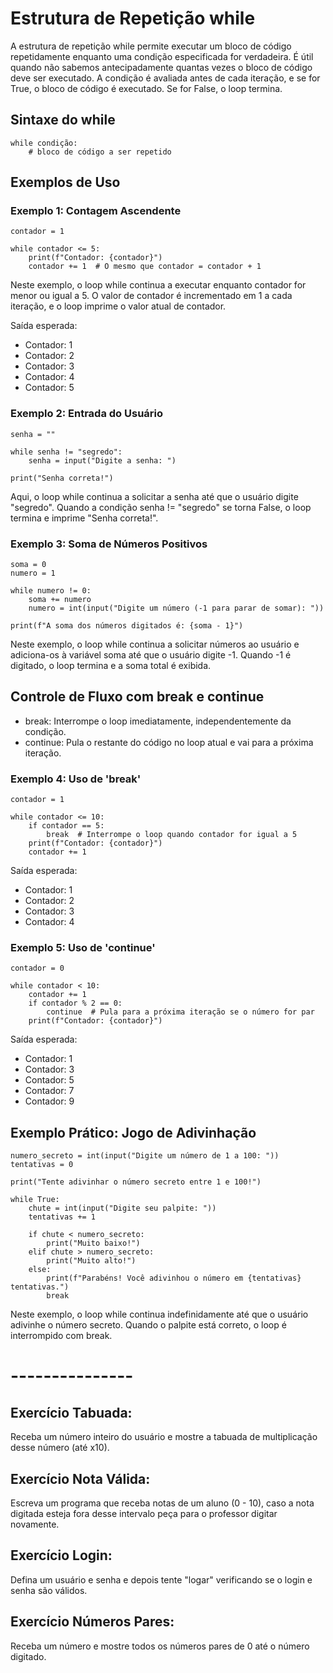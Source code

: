 # Estrutura de Repetição while
A estrutura de repetição while permite executar um bloco de código repetidamente enquanto uma condição especificada for verdadeira. É útil quando não sabemos antecipadamente quantas vezes o bloco de código deve ser executado. A condição é avaliada antes de cada iteração, e se for True, o bloco de código é executado. Se for False, o loop termina.

## Sintaxe do while
```
while condição:
    # bloco de código a ser repetido
```

## Exemplos de Uso
### Exemplo 1: Contagem Ascendente
```
contador = 1

while contador <= 5:
    print(f"Contador: {contador}")
    contador += 1  # O mesmo que contador = contador + 1
```
Neste exemplo, o loop while continua a executar enquanto contador for menor ou igual a 5. O valor de contador é incrementado em 1 a cada iteração, e o loop imprime o valor atual de contador.

Saída esperada:
- Contador: 1
- Contador: 2
- Contador: 3
- Contador: 4
- Contador: 5

### Exemplo 2: Entrada do Usuário
```
senha = ""

while senha != "segredo":
    senha = input("Digite a senha: ")

print("Senha correta!")
```
Aqui, o loop while continua a solicitar a senha até que o usuário digite "segredo". Quando a condição senha != "segredo" se torna False, o loop termina e imprime "Senha correta!".

### Exemplo 3: Soma de Números Positivos
```
soma = 0
numero = 1

while numero != 0:
    soma += numero
    numero = int(input("Digite um número (-1 para parar de somar): "))

print(f"A soma dos números digitados é: {soma - 1}")
```
Neste exemplo, o loop while continua a solicitar números ao usuário e adiciona-os à variável soma até que o usuário digite -1. Quando -1 é digitado, o loop termina e a soma total é exibida.

## Controle de Fluxo com break e continue
- break: Interrompe o loop imediatamente, independentemente da condição.
- continue: Pula o restante do código no loop atual e vai para a próxima iteração.
### Exemplo 4: Uso de 'break'
```
contador = 1

while contador <= 10:
    if contador == 5:
        break  # Interrompe o loop quando contador for igual a 5
    print(f"Contador: {contador}")
    contador += 1
```
Saída esperada:
- Contador: 1
- Contador: 2
- Contador: 3
- Contador: 4

### Exemplo 5: Uso de 'continue'
```
contador = 0

while contador < 10:
    contador += 1
    if contador % 2 == 0:
        continue  # Pula para a próxima iteração se o número for par
    print(f"Contador: {contador}")
```
Saída esperada:
- Contador: 1
- Contador: 3
- Contador: 5
- Contador: 7
- Contador: 9

## Exemplo Prático: Jogo de Adivinhação
```
numero_secreto = int(input("Digite um número de 1 a 100: "))
tentativas = 0

print("Tente adivinhar o número secreto entre 1 e 100!")

while True:
    chute = int(input("Digite seu palpite: "))
    tentativas += 1

    if chute < numero_secreto:
        print("Muito baixo!")
    elif chute > numero_secreto:
        print("Muito alto!")
    else:
        print(f"Parabéns! Você adivinhou o número em {tentativas} tentativas.")
        break
```
Neste exemplo, o loop while continua indefinidamente até que o usuário adivinhe o número secreto. Quando o palpite está correto, o loop é interrompido com break.

# ---------------

## Exercício Tabuada:
Receba um número inteiro do usuário e mostre a tabuada de multiplicação desse número (até x10).

## Exercício Nota Válida:
Escreva um programa que receba notas de um aluno (0 - 10), caso a nota digitada esteja fora desse intervalo peça para o professor digitar novamente.

## Exercício Login:
Defina um usuário e senha e depois tente "logar" verificando se o login e senha são válidos.

## Exercício Números Pares:
Receba um número e mostre todos os números pares de 0 até o número digitado.
